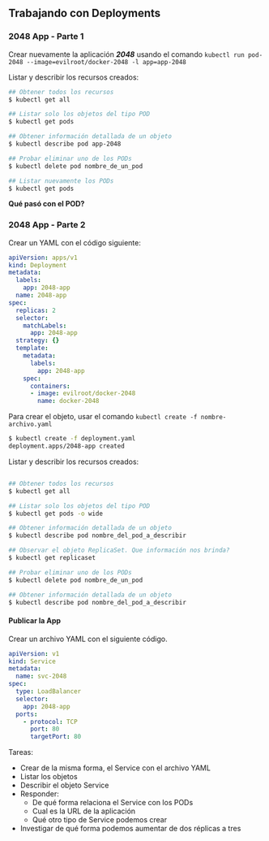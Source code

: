## Trabajando con Deployments

### 2048 App - Parte 1

Crear nuevamente la aplicación ***2048*** usando el comando `kubectl run pod-2048 --image=evilroot/docker-2048 -l app=app-2048`

Listar y describir los recursos creados:

```bash
## Obtener todos los recursos
$ kubectl get all

## Listar solo los objetos del tipo POD
$ kubectl get pods

## Obtener información detallada de un objeto
$ kubectl describe pod app-2048

## Probar eliminar uno de los PODs
$ kubectl delete pod nombre_de_un_pod

## Listar nuevamente los PODs
$ kubectl get pods
```
**Qué pasó con el POD?**

### 2048 App - Parte 2

Crear un YAML con el código siguiente:

```yaml
apiVersion: apps/v1
kind: Deployment
metadata:
  labels:
    app: 2048-app
  name: 2048-app
spec:
  replicas: 2
  selector:
    matchLabels:
      app: 2048-app
  strategy: {}
  template:
    metadata:
      labels:
        app: 2048-app
    spec:
      containers:
      - image: evilroot/docker-2048
        name: docker-2048
```

Para crear el objeto, usar el comando `kubectl create -f nombre-archivo.yaml`

```bash
$ kubectl create -f deployment.yaml                                                                                             
deployment.apps/2048-app created
```

Listar y describir los recursos creados:

```bash

## Obtener todos los recursos
$ kubectl get all

## Listar solo los objetos del tipo POD
$ kubectl get pods -o wide

## Obtener información detallada de un objeto
$ kubectl describe pod nombre_del_pod_a_describir

## Observar el objeto ReplicaSet. Que información nos brinda?
$ kubectl get replicaset

## Probar eliminar uno de los PODs
$ kubectl delete pod nombre_de_un_pod

## Obtener información detallada de un objeto
$ kubectl describe pod nombre_del_pod_a_describir
```

#### Publicar la App

Crear un archivo YAML con el siguiente código.

```yaml
apiVersion: v1
kind: Service
metadata:
  name: svc-2048
spec:
  type: LoadBalancer
  selector:
    app: 2048-app
  ports:
    - protocol: TCP
      port: 80
      targetPort: 80
```

Tareas:

* Crear de la misma forma, el Service con el archivo YAML
* Listar los objetos
* Describir el objeto Service
* Responder:
  * De qué forma relaciona el Service con los PODs
  * Cual es la URL de la aplicación
  * Qué otro tipo de Service podemos crear
* Investigar de qué forma podemos aumentar de dos réplicas a tres




